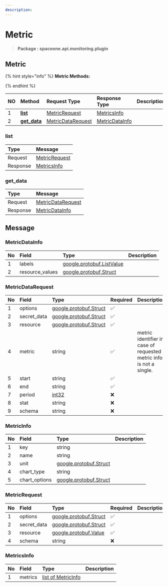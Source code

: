 ```yaml
---
description:  
---
```

# Metric

>  **Package : spaceone.api.monitoring.plugin**

## Metric

{% hint style="info" %}
**Metric Methods:**

{%  endhint %}


| NO |  Method | Request Type | Response Type | Description |
| :--- | :--- | :--- | :--- | :--- |
| 1 | [**list**](metric.md#list)|   [MetricRequest](metric.md#metricrequest) |   [MetricsInfo](metric.md#metricsinfo) |  |
| 2 | [**get_data**](metric.md#get_data)|   [MetricDataRequest](metric.md#metricdatarequest) |   [MetricDataInfo](metric.md#metricdatainfo) |  | 
 

 
### list


| Type | Message |
| :--- | :--- |
| Request | [MetricRequest](metric.md#metricrequest) |
| Response |  [MetricsInfo](metric.md#metricsinfo)  |
 
 

 
### get_data


| Type | Message |
| :--- | :--- |
| Request | [MetricDataRequest](metric.md#metricdatarequest) |
| Response |  [MetricDataInfo](metric.md#metricdatainfo)  |


## 

## Message

### MetricDataInfo
| No | Field | Type |  Description |
| :--- | :--- | :--- | :--- |
| 1 | labels |[google.protobuf.ListValue](https://developers.google.com/protocol-buffers/docs/reference/overview) | |
| 2 | resource_values |[google.protobuf.Struct](https://github.com/protocolbuffers/protobuf/blob/master/src/google/protobuf/struct.proto) | |

### MetricDataRequest
| No | Field | Type | Required | Description |
| :--- | :--- | :--- | :--- | :--- |
| 1 | options |[google.protobuf.Struct](https://github.com/protocolbuffers/protobuf/blob/master/src/google/protobuf/struct.proto)|✅| |
| 2 | secret_data |[google.protobuf.Struct](https://github.com/protocolbuffers/protobuf/blob/master/src/google/protobuf/struct.proto)|✅| |
| 3 | resource |[google.protobuf.Struct](https://github.com/protocolbuffers/protobuf/blob/master/src/google/protobuf/struct.proto)|✅| |
| 4 | metric |string|✅| metric identifier in case of requested metric info is not a single.|
| 5 | start |string|✅| |
| 6 | end |string|✅| |
| 7 | period |[int32](https://github.com/protocolbuffers/protobuf/blob/master/src/google/protobuf/type.proto)|❌| |
| 8 | stat |string|❌| |
| 9 | schema |string|❌| |

### MetricInfo
| No | Field | Type |  Description |
| :--- | :--- | :--- | :--- |
| 1 | key |string | |
| 2 | name |string | |
| 3 | unit |[google.protobuf.Struct](https://github.com/protocolbuffers/protobuf/blob/master/src/google/protobuf/struct.proto) | |
| 4 | chart_type |string | |
| 5 | chart_options |[google.protobuf.Struct](https://github.com/protocolbuffers/protobuf/blob/master/src/google/protobuf/struct.proto) | |

### MetricRequest
| No | Field | Type | Required | Description |
| :--- | :--- | :--- | :--- | :--- |
| 1 | options |[google.protobuf.Struct](https://github.com/protocolbuffers/protobuf/blob/master/src/google/protobuf/struct.proto)|✅| |
| 2 | secret_data |[google.protobuf.Struct](https://github.com/protocolbuffers/protobuf/blob/master/src/google/protobuf/struct.proto)|✅| |
| 3 | resource |[google.protobuf.Value](https://developers.google.com/protocol-buffers/docs/reference/overview)|✅| |
| 4 | schema |string|❌| |

### MetricsInfo
| No | Field | Type |  Description |
| :--- | :--- | :--- | :--- |
| 1 | metrics |[list of MetricInfo](metric.md#metricinfo) | |
